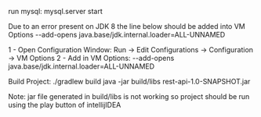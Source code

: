 run mysql: mysql.server start

Due to an error present on JDK 8 the line below should be added into VM Options
--add-opens java.base/jdk.internal.loader=ALL-UNNAMED

1 - Open Configuration Window: Run -> Edit Configurations -> Configuration -> VM Options
2 - Add in VM Options: --add-opens java.base/jdk.internal.loader=ALL-UNNAMED

Build Project: 
./gradlew build
java -jar build/libs rest-api-1.0-SNAPSHOT.jar

Note: jar file generated in build/libs is not working so project should be run using 
the play button of intellijIDEA